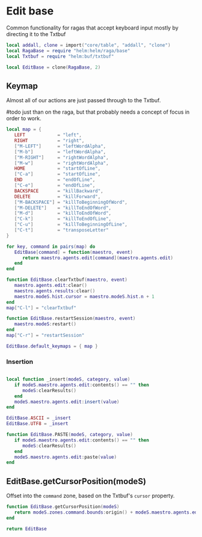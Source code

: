 # Edit base

Common functionality for ragas that accept keyboard input mostly by
directing it to the Txtbuf

```lua
local addall, clone = import("core/table", "addall", "clone")
local RagaBase = require "helm:helm/raga/base"
local Txtbuf = require "helm:buf/txtbuf"
```

```lua
local EditBase = clone(RagaBase, 2)
```


## Keymap

Almost all of our actions are just passed through to the Txtbuf\.

\#todo
just than on the raga, but that probably needs a concept of focus in order to
work\.

```lua
local map = {
   LEFT            = "left",
   RIGHT           = "right",
   ["M-LEFT"]      = "leftWordAlpha",
   ["M-b"]         = "leftWordAlpha",
   ["M-RIGHT"]     = "rightWordAlpha",
   ["M-w"]         = "rightWordAlpha",
   HOME            = "startOfLine",
   ["C-a"]         = "startOfLine",
   END             = "endOfLine",
   ["C-e"]         = "endOfLine",
   BACKSPACE       = "killBackward",
   DELETE          = "killForward",
   ["M-BACKSPACE"] = "killToBeginningOfWord",
   ["M-DELETE"]    = "killToEndOfWord",
   ["M-d"]         = "killToEndOfWord",
   ["C-k"]         = "killToEndOfLine",
   ["C-u"]         = "killToBeginningOfLine",
   ["C-t"]         = "transposeLetter"
}

for key, command in pairs(map) do
   EditBase[command] = function(maestro, event)
      return maestro.agents.edit[command](maestro.agents.edit)
   end
end

function EditBase.clearTxtbuf(maestro, event)
   maestro.agents.edit:clear()
   maestro.agents.results:clear()
   maestro.modeS.hist.cursor = maestro.modeS.hist.n + 1
end
map["C-l"] = "clearTxtbuf"

function EditBase.restartSession(maestro, event)
   maestro.modeS:restart()
end
map["C-r"] = "restartSession"

EditBase.default_keymaps = { map }
```


### Insertion

```lua

local function _insert(modeS, category, value)
   if modeS.maestro.agents.edit:contents() == "" then
      modeS:clearResults()
   end
   modeS.maestro.agents.edit:insert(value)
end

EditBase.ASCII = _insert
EditBase.UTF8 = _insert

function EditBase.PASTE(modeS, category, value)
   if modeS.maestro.agents.edit:contents() == "" then
      modeS:clearResults()
   end
   modeS.maestro.agents.edit:paste(value)
end

```


## EditBase\.getCursorPosition\(modeS\)

Offset into the `command` zone, based on the Txtbuf's `cursor` property\.

```lua
function EditBase.getCursorPosition(modeS)
   return modeS.zones.command.bounds:origin() + modeS.maestro.agents.edit.cursor - 1
end
```


```lua
return EditBase
```